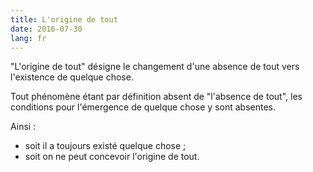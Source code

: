 ```yaml
---
title: L'origine de tout
date: 2016-07-30
lang: fr
---
```


"L'origine de tout" désigne le changement d'une absence de tout vers l'existence de quelque chose.

Tout phénomène étant par définition absent de "l'absence de tout", les conditions pour l'émergence de quelque chose y sont absentes.

Ainsi :

- soit il a toujours existé quelque chose ;
- soit on ne peut concevoir l'origine de tout.
